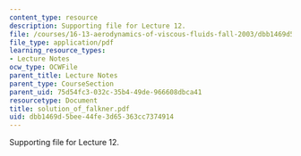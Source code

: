 ```yaml
---
content_type: resource
description: Supporting file for Lecture 12.
file: /courses/16-13-aerodynamics-of-viscous-fluids-fall-2003/dbb1469d5bee44fe3d65363cc7374914_solution_of_falkner.pdf
file_type: application/pdf
learning_resource_types:
- Lecture Notes
ocw_type: OCWFile
parent_title: Lecture Notes
parent_type: CourseSection
parent_uid: 75d54fc3-032c-35b4-49de-966608dbca41
resourcetype: Document
title: solution_of_falkner.pdf
uid: dbb1469d-5bee-44fe-3d65-363cc7374914
---
```

Supporting file for Lecture 12.

